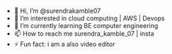 - 👋 Hi, I’m @surendrakamble07
- 👀 I’m interested in cloud computing | AWS | Devops
- 🌱 I’m currently learning BE computer engineering 
- 📫 How to reach me surendra_kamble_07 | insta 
- ⚡ Fun fact: i am a also video editor 

<!---
surendrakamble07/surendrakamble07 is a ✨ special ✨ repository because its `README.md` (this file) appears on your GitHub profile.
You can click the Preview link to take a look at your changes.
--->
